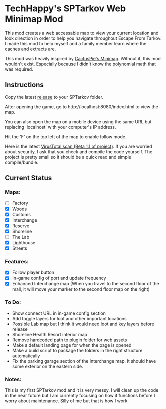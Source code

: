 # TechHappy's SPTarkov Web Minimap Mod

This mod creates a web accessable map to view your current location and look direction in order to help you navigate throughout Escape From Tarkov. I made this mod to help myself and a family member learn where the caches and extracts are.

This mod was heavily inspired by [CactusPie's Minimap](https://github.com/CactusPie/SPT-Minimap). Without it, this mod wouldn't exist. Especially because I didn't know the polynomial math that was required.

## Instructions
Copy the latest [release](https://github.com/NNThomasL/SPTarkovWebMinimap/releases) to your SPTarkov folder.

After opening the game, go to http://localhost:8080/index.html to view the map.

You can also open the map on a mobile device using the same URL but replacing 'localhost' with your computer's IP address.

Hit the 'F' on the top left of the map to enable follow mode.

Here is the latest [VirusTotal scan (Beta 1.1 of project)](https://www.virustotal.com/gui/file/591db34aac0198326f83f940a709a048bf56c4bb8ace395c97c648f5e0c608e4?nocache=1). If you are worried about security, I ask that you check and compile the code yourself. The project is pretty small so it should be a quick read and simple compile/bundle.



## Current Status

### Maps:
- [ ] Factory
- [x] Woods
- [x] Customs
- [x] Interchange
- [x] Reserve
- [x] Shoreline
- [ ] The Lab
- [x] Lighthouse
- [x] Streets

### Features:
- [x] Follow player button
- [x] In-game config of port and update frequency
- [x] Enhanced Interchange map (When you travel to the second floor of the mall, it will move your marker to the second floor map on the right)

### To Do:
- Show connect URL in in-game config section
- Add toggle layers for loot and other important locations
- Possible Lab map but I think it would need loot and key layers before release
- Shoreline Health Resort interior map
- Remove hardcoded path to plugin folder for web assets
- Make a default landing page for when the page is opened
- Make a build script to package the folders in the right structure automatically
- Fix the parking garage section of the Interchange map. It should have some exterior on the eastern side.

### Notes:
This is my first SPTarkov mod and it is very messy. I will clean up the code in the near future but I am currently focusing on how it functions before I worry about maintenance. Silly of me but that is how I work.